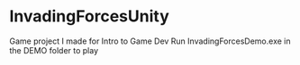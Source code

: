 # InvadingForcesUnity
Game project I made for Intro to Game Dev
Run InvadingForcesDemo.exe in the DEMO folder to play
